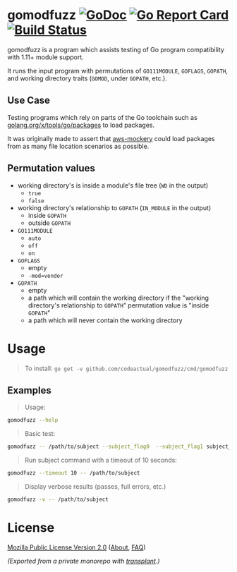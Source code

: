 # gomodfuzz [![GoDoc](https://godoc.org/github.com/codeactual/gomodfuzz?status.svg)](https://godoc.org/github.com/codeactual/gomodfuzz) [![Go Report Card](https://goreportcard.com/badge/github.com/codeactual/gomodfuzz)](https://goreportcard.com/report/github.com/codeactual/gomodfuzz) [![Build Status](https://travis-ci.org/codeactual/gomodfuzz.png)](https://travis-ci.org/codeactual/gomodfuzz)

gomodfuzz is a program which assists testing of Go program compatibility with 1.11+ module support.

It runs the input program with permutations of `GO111MODULE`, `GOFLAGS`, `GOPATH`, and working directory traits (`GOMOD`, under `GOPATH`, etc.).

## Use Case

Testing programs which rely on parts of the Go toolchain such as [golang.org/x/tools/go/packages](https://godoc.org/golang.org/x/tools/go/packages) to load packages.

It was originally made to assert that [aws-mockery](https://github.com/codeactual/aws-mockery) could load packages from as many file location scenarios as possible.

## Permutation values

- working directory's is inside a module's file tree (`WD` in the output)
  - `true`
  - `false`
- working directory's relationship to `GOPATH` (`IN_MODULE` in the output)
  - inside `GOPATH`
  - outside `GOPATH`
- `GO111MODULE`
  - `auto`
  - `off`
  - `on`
- `GOFLAGS`
  - empty
  - `-mod=vendor`
- `GOPATH`
  - empty
  - a path which will contain the working directory if the "working directory's relationship to `GOPATH`" permutation value is "inside `GOPATH`"
  - a path which will never contain the working directory

# Usage

> To install: `go get -v github.com/codeactual/gomodfuzz/cmd/gomodfuzz`

## Examples

> Usage:

```bash
gomodfuzz --help
```

> Basic test:

```bash
gomodfuzz -- /path/to/subject --subject_flag0  --subject_flag1 subject_arg0 subject_arg1
```

> Run subject command with a timeout of 10 seconds:

```bash
gomodfuzz --timeout 10 -- /path/to/subject
```

> Display verbose results (passes, full errors, etc.)

```bash
gomodfuzz -v -- /path/to/subject
```

# License

[Mozilla Public License Version 2.0](https://www.mozilla.org/en-US/MPL/2.0/) ([About](https://www.mozilla.org/en-US/MPL/), [FAQ](https://www.mozilla.org/en-US/MPL/2.0/FAQ/))

*(Exported from a private monorepo with [transplant](https://github.com/codeactual/transplant).)*
